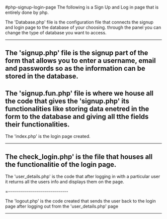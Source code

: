 #php-signup-login-page
The following is a Sign Up and Log in page that is entirely done by php.

The 'Database.php' file is the configuration file that connects the signup and login page to the database of your choosing.
through the panel you can change the type of database you want to access.

-------------------------------

The 'signup.php' file is the signup part of the form that allows you to enter a username, email and passwords so as the information can be stored in the database.
-------------------------------

The 'signup.fun.php' file is where we house all the code that gives the 'signup.php' its functionalities like storing data enetred in the form to the database and giving all tthe fields their functionalities.
-------------------------------

The 'index.php' is the login page created.

-------------------------------

The check_login.php' is the file that houses all the functionalitie of the login page.
-------------------------------

The 'user_details.php' is the code that after logging in with a particular user it returns all the users  info and displays them on the page.

=------------------------------

The 'logout.php' is the code created that sends the user back to the login page after logging out from the 'user_details.php' page

-------------------------------

